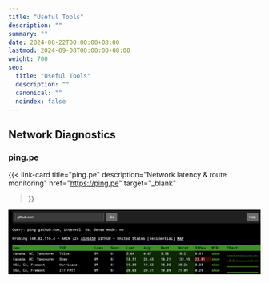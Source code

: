 ```yaml
---
title: "Useful Tools"
description: ""
summary: ""
date: 2024-08-22T00:00:00+08:00
lastmod: 2024-09-08T00:00:00+08:00
weight: 700
seo:
  title: "Useful Tools"
  description: ""
  canonical: ""
  noindex: false
---
```


## Network Diagnostics

### ping.pe

{{< link-card
  title="ping.pe"
  description="Network latency & route monitoring"
  href="https://ping.pe"
  target="_blank"
>}}

![ping-pe](/images/misc/ping-pe.png)
